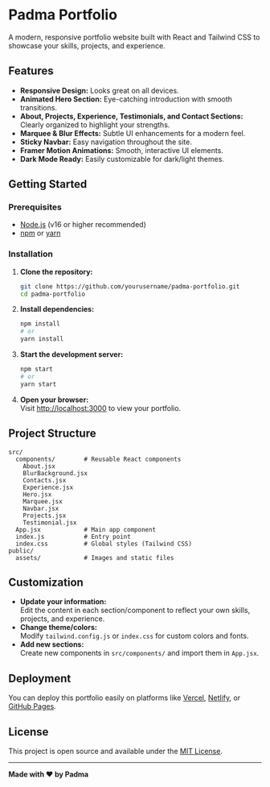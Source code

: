 # Padma Portfolio

A modern, responsive portfolio website built with React and Tailwind CSS to showcase your skills, projects, and experience.

## Features

- **Responsive Design:** Looks great on all devices.
- **Animated Hero Section:** Eye-catching introduction with smooth transitions.
- **About, Projects, Experience, Testimonials, and Contact Sections:** Clearly organized to highlight your strengths.
- **Marquee & Blur Effects:** Subtle UI enhancements for a modern feel.
- **Sticky Navbar:** Easy navigation throughout the site.
- **Framer Motion Animations:** Smooth, interactive UI elements.
- **Dark Mode Ready:** Easily customizable for dark/light themes.

## Getting Started

### Prerequisites

- [Node.js](https://nodejs.org/) (v16 or higher recommended)
- [npm](https://www.npmjs.com/) or [yarn](https://yarnpkg.com/)

### Installation

1. **Clone the repository:**
   ```bash
   git clone https://github.com/yourusername/padma-portfolio.git
   cd padma-portfolio
   ```

2. **Install dependencies:**
   ```bash
   npm install
   # or
   yarn install
   ```

3. **Start the development server:**
   ```bash
   npm start
   # or
   yarn start
   ```

4. **Open your browser:**  
   Visit [http://localhost:3000](http://localhost:3000) to view your portfolio.

## Project Structure

```
src/
  components/        # Reusable React components
    About.jsx
    BlurBackground.jsx
    Contacts.jsx
    Experience.jsx
    Hero.jsx
    Marquee.jsx
    Navbar.jsx
    Projects.jsx
    Testimonial.jsx
  App.jsx            # Main app component
  index.js           # Entry point
  index.css          # Global styles (Tailwind CSS)
public/
  assets/            # Images and static files
```

## Customization

- **Update your information:**  
  Edit the content in each section/component to reflect your own skills, projects, and experience.
- **Change theme/colors:**  
  Modify `tailwind.config.js` or `index.css` for custom colors and fonts.
- **Add new sections:**  
  Create new components in `src/components/` and import them in `App.jsx`.

## Deployment

You can deploy this portfolio easily on platforms like [Vercel](https://vercel.com/), [Netlify](https://www.netlify.com/), or [GitHub Pages](https://pages.github.com/).

## License

This project is open source and available under the [MIT License](LICENSE).

---

**Made with ❤️ by Padma**